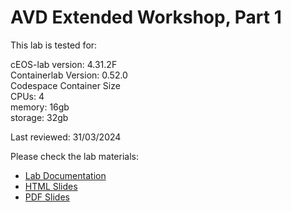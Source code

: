 # AVD Extended Workshop, Part 1

This lab is tested for:  

  cEOS-lab version: 4.31.2F  
  Containerlab Version: 0.52.0  
  Codespace Container Size  
    CPUs: 4  
    memory: 16gb  
    storage: 32gb  

Last reviewed: 31/03/2024  

Please check the lab materials:

- [Lab Documentation](https://arista-netdevops-community.github.io/one-click-se-demos/avd/avd-extended-workshop-part-1/)
- [HTML Slides](https://arista-netdevops-community.github.io/one-click-se-demos/slides/avd-extended-workshop-part-1.html)
- [PDF Slides](https://arista-netdevops-community.github.io/one-click-se-demos/pdfs/avd-extended-workshop-part-1.pdf)
